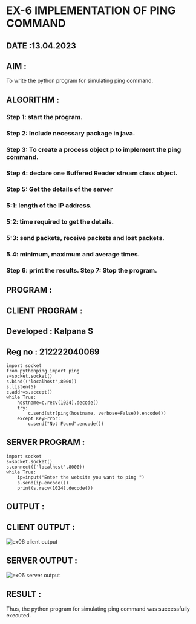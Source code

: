 # EX-6 IMPLEMENTATION OF PING COMMAND

## DATE :13.04.2023

## AIM :
To write the python program for simulating ping command.


## ALGORITHM :
### Step 1: start the program.
### Step 2: Include necessary package in java.
### Step 3: To create a process object p to implement the ping command.
### Step 4: declare one Buffered Reader stream class object.
### Step 5: Get the details of the server
### 5:1: length of the IP address.
### 5:2: time required to get the details.
### 5:3: send packets, receive packets and lost packets.
### 5.4: minimum, maximum and average times.
### Step 6: print the results. Step 7: Stop the program.


## PROGRAM :
## CLIENT PROGRAM :
## Developed : Kalpana S
## Reg no : 212222040069
```
import socket
from pythonping import ping
s=socket.socket()
s.bind(('localhost',8000))
s.listen(5)
c,addr=s.accept()
while True:
    hostname=c.recv(1024).decode()
    try:
        c.send(str(ping(hostname, verbose=False)).encode())
    except KeyError:
        c.send("Not Found".encode())
 ```
## SERVER PROGRAM :
```
import socket
s=socket.socket()
s.connect(('localhost',8000))
while True:
    ip=input("Enter the website you want to ping ")
    s.send(ip.encode())
    print(s.recv(1024).decode())
```

## OUTPUT :
## CLIENT OUTPUT :
![ex06 client output](https://github.com/Kalpanareshma/EX-6/assets/122040453/c69a94cb-a87b-4518-8ef8-b8725a20b59a)
## SERVER OUTPUT :
![ex06 server output](https://github.com/Kalpanareshma/EX-6/assets/122040453/eb2c6282-2f5e-4a61-86a7-c6e8d379e11e)

## RESULT :
Thus, the python program for simulating ping command was successfully executed.
